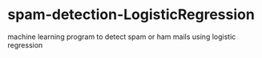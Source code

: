 # spam-detection-LogisticRegression
machine learning program to detect spam or ham mails using logistic regression
